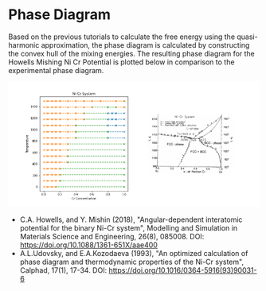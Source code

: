 # Phase Diagram
Based on the previous tutorials to calculate the free energy using the quasi-harmonic approximation, the phase diagram is calculated by constructing the convex hull of the mixing energies. The resulting phase diagram for the Howells Mishing Ni Cr Potential is plotted below in comparison to the experimental phase diagram. 

![phase diagram](images/compare.png)

* C.A. Howells, and Y. Mishin (2018), "Angular-dependent interatomic potential for the binary Ni-Cr system", Modelling and Simulation in Materials Science and Engineering, 26(8), 085008. DOI: https://doi.org/10.1088/1361-651X/aae400
* A.L.Udovsky, and E.A.Kozodaeva (1993), "An optimized calculation of phase diagram and thermodynamic properties of the Ni-Cr system", Calphad, 17(1), 17-34. DOI: https://doi.org/10.1016/0364-5916(93)90031-6

